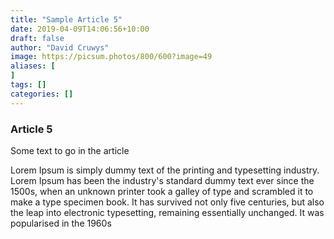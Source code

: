 ```yaml
---
title: "Sample Article 5"
date: 2019-04-09T14:06:56+10:00
draft: false
author: "David Cruwys"
image: https://picsum.photos/800/600?image=49
aliases: [
]
tags: []
categories: []
---
```



### Article 5

Some text to go in the article

Lorem Ipsum is simply dummy text of the printing and typesetting industry. Lorem Ipsum has been the industry's standard dummy text ever since the 1500s, when an unknown printer took a galley of type and scrambled it to make a type specimen book. It has survived not only five centuries, but also the leap into electronic typesetting, remaining essentially unchanged. It was popularised in the 1960s


